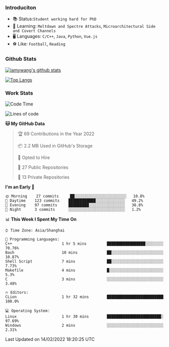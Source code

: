 ### Introduciton

- 📚 Status:`Student working hard for PhD`
- 🔎 Learning: `Meltdown and Spectre Attacks`, `Microarchitectural Side and Covert Channels`
- 🖥️ Languages: `C/C++`, `Java`, `Python`, `Vue.js`
- ⚽ Like: `Football`, `Reading`

### Github Stats

[![iamywang's github stats](https://github-readme-stats.vercel.app/api?username=iamywang&count_private=true&show_icons=true)]()

[![Top Langs](https://github-readme-stats.vercel.app/api/top-langs/?username=iamywang&layout=compact)]()

### Work Stats

<!--START_SECTION:waka-->
![Code Time](http://img.shields.io/badge/Code%20Time-100%20hrs%2045%20mins-blue)

![Lines of code](https://img.shields.io/badge/From%20Hello%20World%20I%27ve%20Written-534%20Thousand%20lines%20of%20code-blue)

**🐱 My GitHub Data** 

> 🏆 69 Contributions in the Year 2022
 > 
> 📦 2.2 MB Used in GitHub's Storage 
 > 
> 💼 Opted to Hire
 > 
> 📜 27 Public Repositories 
 > 
> 🔑 13 Private Repositories  
 > 
**I'm an Early 🐤** 

```text
🌞 Morning    27 commits     ██░░░░░░░░░░░░░░░░░░░░░░░   10.8% 
🌆 Daytime    123 commits    ████████████░░░░░░░░░░░░░   49.2% 
🌃 Evening    97 commits     █████████░░░░░░░░░░░░░░░░   38.8% 
🌙 Night      3 commits      ░░░░░░░░░░░░░░░░░░░░░░░░░   1.2%

```


📊 **This Week I Spent My Time On** 

```text
⌚︎ Time Zone: Asia/Shanghai

💬 Programming Languages: 
C++                      1 hr 5 mins         █████████████████░░░░░░░░   70.76% 
Bash                     10 mins             ██░░░░░░░░░░░░░░░░░░░░░░░   10.87% 
Shell Script             7 mins              ██░░░░░░░░░░░░░░░░░░░░░░░   7.73% 
Makefile                 4 mins              █░░░░░░░░░░░░░░░░░░░░░░░░   5.3% 
C                        3 mins              ░░░░░░░░░░░░░░░░░░░░░░░░░   3.48%

🔥 Editors: 
CLion                    1 hr 32 mins        █████████████████████████   100.0%

💻 Operating System: 
Linux                    1 hr 30 mins        ████████████████████████░   97.69% 
Windows                  2 mins              ░░░░░░░░░░░░░░░░░░░░░░░░░   2.31%

```


 Last Updated on 14/02/2022 18:20:25 UTC
<!--END_SECTION:waka-->
